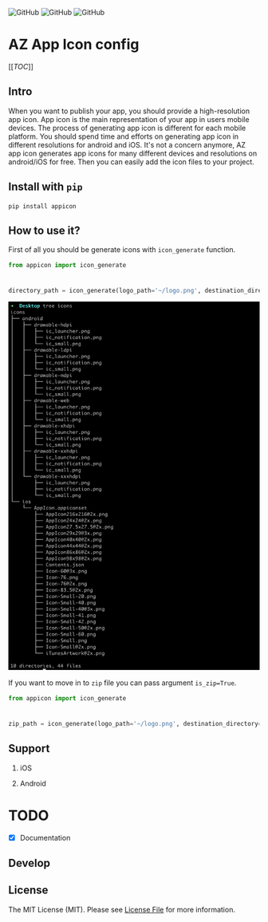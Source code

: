 <!--![GitHub All Releases](https://img.shields.io/github/downloads/ali-zahedi/appicon/total)-->
<!--![GitHub issues](https://img.shields.io/github/issues/ali-zahedi/appicon)-->
![GitHub](https://img.shields.io/github/license/ali-zahedi/appicon)
![GitHub](https://img.shields.io/pypi/pyversions/appicon.svg?maxAge=2592000)
![GitHub](https://img.shields.io/pypi/v/appicon.svg?maxAge=2592000)
# AZ App Icon config

[[_TOC_]]


## Intro

When you want to publish your app, you should provide a high-resolution app icon. App icon is the main representation of your app in users mobile devices. The process of generating app icon is different for each mobile platform. You should spend time and efforts on generating app icon in different resolutions for android and iOS. It's not a concern anymore, AZ app icon generates app icons for many different devices and resolutions on android/iOS for free. Then you can easily add the icon files to your project.

## Install with `pip`

```shell script
pip install appicon
```

## How to use it?

First of all you should be generate icons with `icon_generate` function.

```python
from appicon import icon_generate


directory_path = icon_generate(logo_path='~/logo.png', destination_directory='~/icons', is_zip=False)
```

![image info](./tree_after_generate.png)

If you want to move in to `zip` file you can pass argument `is_zip=True`.

```python
from appicon import icon_generate


zip_path = icon_generate(logo_path='~/logo.png', destination_directory='~/icons', is_zip=True)

```  

## Support

1. iOS

1. Android

# TODO

- [X] Documentation

## Develop

## License

The MIT License (MIT). Please see [License File](LICENSE) for more information.


